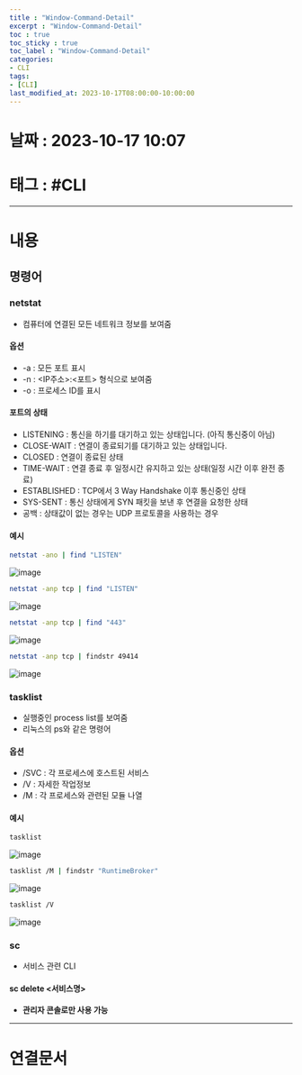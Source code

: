 ```yaml
---
title : "Window-Command-Detail"
excerpt : "Window-Command-Detail"
toc : true
toc_sticky : true
toc_label : "Window-Command-Detail"
categories:
- CLI
tags:
- [CLI]
last_modified_at: 2023-10-17T08:00:00-10:00:00
---
```


# 날짜 : 2023-10-17 10:07

# 태그 : #CLI
---

# 내용

## 명령어

### netstat
- 컴퓨터에 연결된 모든 네트워크 정보를 보여줌

#### 옵션
- -a : 모든 포트 표시
- -n : <IP주소>:<포트> 형식으로 보여줌
-  -o :  프로세스 ID를 표시

#### 포트의 상태
- LISTENING : 통신을 하기를 대기하고 있는 상태입니다. (아직 통신중이 아님)
- CLOSE-WAIT : 연결이 종료되기를 대기하고 있는 상태입니다.
- CLOSED : 연결이 종료된 상태
- TIME-WAIT : 연결 종료 후 일정시간 유지하고 있는 상태(일정 시간 이후 완전 종료)
- ESTABLISHED : TCP에서 3 Way Handshake 이후 통신중인 상태
- SYS-SENT : 통신 상태에게 SYN 패킷을 보낸 후 연결을 요청한 상태
- 공백 : 상태값이 없는 경우는 UDP 프로토콜을 사용하는 경우

#### 예시

```bash
netstat -ano | find "LISTEN"
```
  
![image](../../assets/images/FindListenPort.png)

```bash
netstat -anp tcp | find "LISTEN"
```
  
![image](../../assets/images/FindListenTCPPort.png)

```bash
netstat -anp tcp | find "443"
```
  
![image](../../assets/images/Find443Port.png)

```bash
netstat -anp tcp | findstr 49414
```
  
![image](../../assets/images/FindSpecificPort.png)

### tasklist
- 실행중인 process list를 보여줌
- 리눅스의 ps와 같은 명령어

#### 옵션
- /SVC : 각 프로세스에 호스트된 서비스
- /V : 자세한 작업정보
- /M : 각 프로세스와 관련된 모듈 나열

#### 예시

```bash
tasklist
```
  
![image](../../assets/images/Tasklist.png)

```bash
tasklist /M | findstr "RuntimeBroker"
```
  
![image](../../assets/images/TaskListRuntimeBroker.png)

```bash
tasklist /V
```
  
![image](../../assets/images/TaskListDetails.png)

### sc
- 서비스 관련 CLI

#### sc delete \<서비스명\>
- **관리자 콘솔로만 사용 가능**

---

# 연결문서
